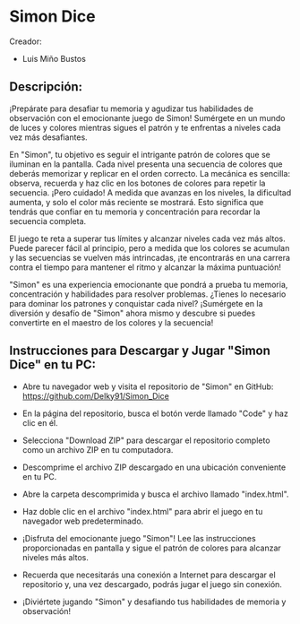 # Simon Dice

Creador:
- Luis Miño Bustos

## Descripción:

¡Prepárate para desafiar tu memoria y agudizar tus habilidades de observación con el emocionante juego de Simon! Sumérgete en un mundo de luces y colores mientras sigues el patrón y te enfrentas a niveles cada vez más desafiantes.

En "Simon", tu objetivo es seguir el intrigante patrón de colores que se iluminan en la pantalla. Cada nivel presenta una secuencia de colores que deberás memorizar y replicar en el orden correcto. La mecánica es sencilla: observa, recuerda y haz clic en los botones de colores para repetir la secuencia. ¡Pero cuidado! A medida que avanzas en los niveles, la dificultad aumenta, y solo el color más reciente se mostrará. Esto significa que tendrás que confiar en tu memoria y concentración para recordar la secuencia completa.

El juego te reta a superar tus límites y alcanzar niveles cada vez más altos. Puede parecer fácil al principio, pero a medida que los colores se acumulan y las secuencias se vuelven más intrincadas, ¡te encontrarás en una carrera contra el tiempo para mantener el ritmo y alcanzar la máxima puntuación!

"Simon" es una experiencia emocionante que pondrá a prueba tu memoria, concentración y habilidades para resolver problemas. ¿Tienes lo necesario para dominar los patrones y conquistar cada nivel? ¡Sumérgete en la diversión y desafío de "Simon" ahora mismo y descubre si puedes convertirte en el maestro de los colores y la secuencia!


## Instrucciones para Descargar y Jugar "Simon Dice" en tu PC:

- Abre tu navegador web y visita el repositorio de "Simon" en GitHub: https://github.com/Delky91/Simon_Dice

- En la página del repositorio, busca el botón verde llamado "Code" y haz clic en él.

- Selecciona "Download ZIP" para descargar el repositorio completo como un archivo ZIP en tu computadora.

- Descomprime el archivo ZIP descargado en una ubicación conveniente en tu PC.

- Abre la carpeta descomprimida y busca el archivo llamado "index.html".

- Haz doble clic en el archivo "index.html" para abrir el juego en tu navegador web predeterminado.

- ¡Disfruta del emocionante juego "Simon"! Lee las instrucciones proporcionadas en pantalla y sigue el patrón de colores para alcanzar niveles más altos.

- Recuerda que necesitarás una conexión a Internet para descargar el repositorio y, una vez descargado, podrás jugar el juego sin conexión.

- ¡Diviértete jugando "Simon" y desafiando tus habilidades de memoria y observación!
